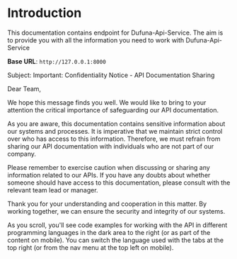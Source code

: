 # Introduction

This documentation contains endpoint for Dufuna-Api-Service. The aim is to provide you with all the information you need to work with Dufuna-Api-Service

<aside>
    <strong>Base URL</strong>: <code>http://127.0.0.1:8000</code>
</aside>

Subject: Important: Confidentiality Notice - API Documentation Sharing

Dear Team,

We hope this message finds you well. We would like to bring to your attention the critical importance of safeguarding our API documentation.

As you are aware, this documentation contains sensitive information about our systems and processes. It is imperative that we maintain strict control over who has access to this information. Therefore, we must refrain from sharing our API documentation with individuals who are not part of our company.

Please remember to exercise caution when discussing or sharing any information related to our APIs. If you have any doubts about whether someone should have access to this documentation, please consult with the relevant team lead or manager.

Thank you for your understanding and cooperation in this matter. By working together, we can ensure the security and integrity of our systems.

<aside>As you scroll, you'll see code examples for working with the API in different programming languages in the dark area to the right (or as part of the content on mobile).
You can switch the language used with the tabs at the top right (or from the nav menu at the top left on mobile).</aside>

